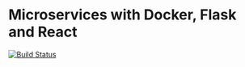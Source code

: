 # Microservices with Docker, Flask and React

[![Build Status](https://travis-ci.org/jamiecwebber/testdriven-app.svg?branch=master)](https://travis-ci.org/jamiecwebber/testdriven-app)